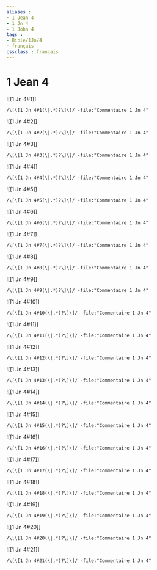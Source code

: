 ```yaml
---
aliases : 
- 1 Jean 4
- 1 Jn 4
- 1 John 4
tags : 
- Bible/1Jn/4
- français
cssclass : français
---
```


# 1 Jean 4

![[1 Jn 4#1]]

```query
/\[\[1 Jn 4#1(\|.*)?\]\]/ -file:"Commentaire 1 Jn 4"
```

![[1 Jn 4#2]]

```query
/\[\[1 Jn 4#2(\|.*)?\]\]/ -file:"Commentaire 1 Jn 4"
```

![[1 Jn 4#3]]

```query
/\[\[1 Jn 4#3(\|.*)?\]\]/ -file:"Commentaire 1 Jn 4"
```

![[1 Jn 4#4]]

```query
/\[\[1 Jn 4#4(\|.*)?\]\]/ -file:"Commentaire 1 Jn 4"
```

![[1 Jn 4#5]]

```query
/\[\[1 Jn 4#5(\|.*)?\]\]/ -file:"Commentaire 1 Jn 4"
```

![[1 Jn 4#6]]

```query
/\[\[1 Jn 4#6(\|.*)?\]\]/ -file:"Commentaire 1 Jn 4"
```

![[1 Jn 4#7]]

```query
/\[\[1 Jn 4#7(\|.*)?\]\]/ -file:"Commentaire 1 Jn 4"
```

![[1 Jn 4#8]]

```query
/\[\[1 Jn 4#8(\|.*)?\]\]/ -file:"Commentaire 1 Jn 4"
```

![[1 Jn 4#9]]

```query
/\[\[1 Jn 4#9(\|.*)?\]\]/ -file:"Commentaire 1 Jn 4"
```

![[1 Jn 4#10]]

```query
/\[\[1 Jn 4#10(\|.*)?\]\]/ -file:"Commentaire 1 Jn 4"
```

![[1 Jn 4#11]]

```query
/\[\[1 Jn 4#11(\|.*)?\]\]/ -file:"Commentaire 1 Jn 4"
```

![[1 Jn 4#12]]

```query
/\[\[1 Jn 4#12(\|.*)?\]\]/ -file:"Commentaire 1 Jn 4"
```

![[1 Jn 4#13]]

```query
/\[\[1 Jn 4#13(\|.*)?\]\]/ -file:"Commentaire 1 Jn 4"
```

![[1 Jn 4#14]]

```query
/\[\[1 Jn 4#14(\|.*)?\]\]/ -file:"Commentaire 1 Jn 4"
```

![[1 Jn 4#15]]

```query
/\[\[1 Jn 4#15(\|.*)?\]\]/ -file:"Commentaire 1 Jn 4"
```

![[1 Jn 4#16]]

```query
/\[\[1 Jn 4#16(\|.*)?\]\]/ -file:"Commentaire 1 Jn 4"
```

![[1 Jn 4#17]]

```query
/\[\[1 Jn 4#17(\|.*)?\]\]/ -file:"Commentaire 1 Jn 4"
```

![[1 Jn 4#18]]

```query
/\[\[1 Jn 4#18(\|.*)?\]\]/ -file:"Commentaire 1 Jn 4"
```

![[1 Jn 4#19]]

```query
/\[\[1 Jn 4#19(\|.*)?\]\]/ -file:"Commentaire 1 Jn 4"
```

![[1 Jn 4#20]]

```query
/\[\[1 Jn 4#20(\|.*)?\]\]/ -file:"Commentaire 1 Jn 4"
```

![[1 Jn 4#21]]

```query
/\[\[1 Jn 4#21(\|.*)?\]\]/ -file:"Commentaire 1 Jn 4"
```

